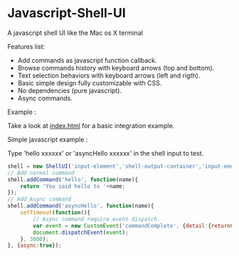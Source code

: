 # Javascript-Shell-UI
A javascript shell UI like the Mac os X terminal

Features list:

 * Add commands as javascript function callback.
 * Browse commands history with keyboard arrows (top and bottom).
 * Text selection behaviors with keyboard arrows (left and rigth).
 * Basic simple design fully customizable with CSS.
 * No dependencies (pure javascript).
 * Async commands.
 
Example :

Take a look at [index.html](https://github.com/Nadib/Javascript-Shell-UI/blob/master/index.html) for a basic integration example.

Simple javascript example :

Type 'hello xxxxxx' or 'asyncHello xxxxxx' in the shell input to test.

```javascript
shell = new ShellUI('input-element','shell-output-container','input-endline-element', 'input-prefix-element');
// Add normal command
shell.addCommand('hello', function(name){
	return 'You said hello to '+name;
});
// Add Async command
shell.addCommand('asyncHello', function(name){
	setTimeout(function(){
		// Async command require event dispatch.
  		var event = new CustomEvent('commandComplete', {detail:{returnContent:'You said hello asynchronously to '+name}});
		document.dispatchEvent(event);	
  	}, 3000);
}, {async:true});
```